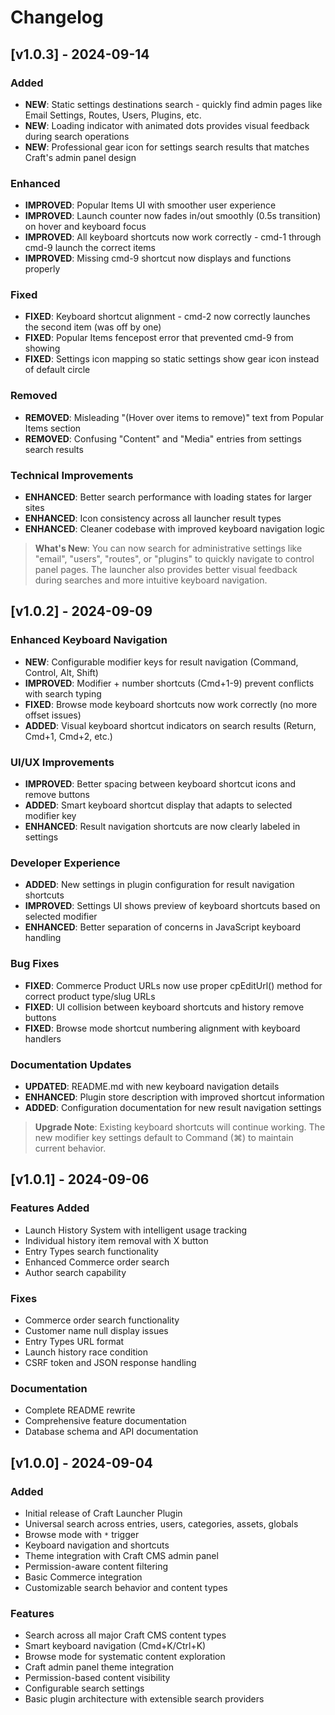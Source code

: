 # Changelog

## [v1.0.3] - 2024-09-14

### Added
- **NEW**: Static settings destinations search - quickly find admin pages like Email Settings, Routes, Users, Plugins, etc.
- **NEW**: Loading indicator with animated dots provides visual feedback during search operations
- **NEW**: Professional gear icon for settings search results that matches Craft's admin panel design

### Enhanced
- **IMPROVED**: Popular Items UI with smoother user experience
- **IMPROVED**: Launch counter now fades in/out smoothly (0.5s transition) on hover and keyboard focus
- **IMPROVED**: All keyboard shortcuts now work correctly - cmd-1 through cmd-9 launch the correct items
- **IMPROVED**: Missing cmd-9 shortcut now displays and functions properly

### Fixed
- **FIXED**: Keyboard shortcut alignment - cmd-2 now correctly launches the second item (was off by one)
- **FIXED**: Popular Items fencepost error that prevented cmd-9 from showing
- **FIXED**: Settings icon mapping so static settings show gear icon instead of default circle

### Removed
- **REMOVED**: Misleading "(Hover over items to remove)" text from Popular Items section
- **REMOVED**: Confusing "Content" and "Media" entries from settings search results

### Technical Improvements
- **ENHANCED**: Better search performance with loading states for larger sites
- **ENHANCED**: Icon consistency across all launcher result types
- **ENHANCED**: Cleaner codebase with improved keyboard navigation logic

> **What's New**: You can now search for administrative settings like "email", "users", "routes", or "plugins" to quickly navigate to control panel pages. The launcher also provides better visual feedback during searches and more intuitive keyboard navigation.

## [v1.0.2] - 2024-09-09

### Enhanced Keyboard Navigation
- **NEW**: Configurable modifier keys for result navigation (Command, Control, Alt, Shift)
- **IMPROVED**: Modifier + number shortcuts (Cmd+1-9) prevent conflicts with search typing
- **FIXED**: Browse mode keyboard shortcuts now work correctly (no more offset issues)
- **ADDED**: Visual keyboard shortcut indicators on search results (Return, Cmd+1, Cmd+2, etc.)

### UI/UX Improvements
- **IMPROVED**: Better spacing between keyboard shortcut icons and remove buttons
- **ADDED**: Smart keyboard shortcut display that adapts to selected modifier key
- **ENHANCED**: Result navigation shortcuts are now clearly labeled in settings

### Developer Experience
- **ADDED**: New settings in plugin configuration for result navigation shortcuts
- **IMPROVED**: Settings UI shows preview of keyboard shortcuts based on selected modifier
- **ENHANCED**: Better separation of concerns in JavaScript keyboard handling

### Bug Fixes
- **FIXED**: Commerce Product URLs now use proper cpEditUrl() method for correct product type/slug URLs
- **FIXED**: UI collision between keyboard shortcuts and history remove buttons
- **FIXED**: Browse mode shortcut numbering alignment with keyboard handlers

### Documentation Updates
- **UPDATED**: README.md with new keyboard navigation details
- **ENHANCED**: Plugin store description with improved shortcut information
- **ADDED**: Configuration documentation for new result navigation settings

> **Upgrade Note**: Existing keyboard shortcuts will continue working. The new modifier key settings default to Command (⌘) to maintain current behavior.

## [v1.0.1] - 2024-09-06

### Features Added
- Launch History System with intelligent usage tracking
- Individual history item removal with X button
- Entry Types search functionality
- Enhanced Commerce order search
- Author search capability

### Fixes
- Commerce order search functionality
- Customer name null display issues
- Entry Types URL format
- Launch history race condition
- CSRF token and JSON response handling

### Documentation
- Complete README rewrite
- Comprehensive feature documentation
- Database schema and API documentation

## [v1.0.0] - 2024-09-04

### Added
- Initial release of Craft Launcher Plugin
- Universal search across entries, users, categories, assets, globals
- Browse mode with `*` trigger
- Keyboard navigation and shortcuts
- Theme integration with Craft CMS admin panel
- Permission-aware content filtering
- Basic Commerce integration
- Customizable search behavior and content types

### Features
- Search across all major Craft CMS content types
- Smart keyboard navigation (Cmd+K/Ctrl+K)
- Browse mode for systematic content exploration
- Craft admin panel theme integration
- Permission-based content visibility
- Configurable search settings
- Basic plugin architecture with extensible search providers
